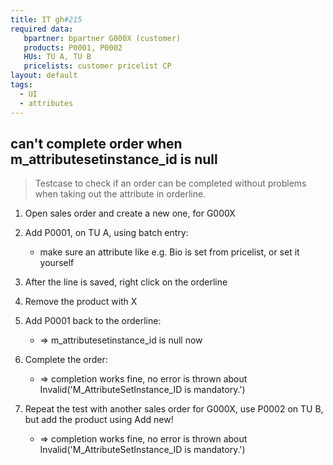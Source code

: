 ```yaml
---
title: IT gh#215
required data:
   bpartner: bpartner G000X (customer)
   products: P0001, P0002
   HUs: TU A, TU B
   pricelists: customer pricelist CP  
layout: default
tags:
  - UI
  - attributes
---
```

## can't complete order when m_attributesetinstance_id is null

> Testcase to check if an order can be completed without problems when taking out the attribute in orderline.

1. Open sales order and create a new one, for G000X

1. Add P0001, on TU A, using batch entry:
	* make sure an attribute like e.g. Bio is set from pricelist, or set it yourself
	
1. After the line is saved, right click on the orderline

1. Remove the product with X

1. Add P0001 back to the orderline:
	* => m_attributesetinstance_id is null now
	
1. Complete the order:	
	* => completion works fine, no error is thrown about Invalid('M_AttributeSetInstance_ID is mandatory.')
	
1. Repeat the test with another sales order for G000X, use P0002 on TU B, but add the product using Add new!
	* => completion works fine, no error is thrown about Invalid('M_AttributeSetInstance_ID is mandatory.')



